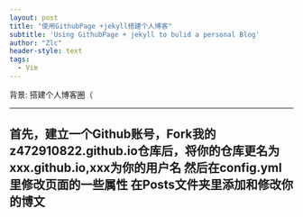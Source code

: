```yaml
---
layout: post
title: "使用GithubPage +jekyll搭建个人博客"
subtitle: 'Using GithubPage + jekyll to bulid a personal Blog'
author: "Zlc"
header-style: text
tags:
  - Vim
---
```


背景: 搭建个人博客圈（

---

首先，建立一个Github账号，Fork我的z472910822.github.io仓库后，将你的仓库更名为xxx.github.io,xxx为你的用户名
然后在config.yml里修改页面的一些属性
在Posts文件夹里添加和修改你的博文
---
